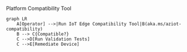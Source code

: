 Platform Compatibility Tool

```mermaid
graph LR
    A[Operator] -->|Run IoT Edge Compatibility Tool|B(aka.ms/aziot-compatibility)
    B --> C{Compatible?}
    C -->D[Run Validation Tests]
    C -->E[Remediate Device]
```